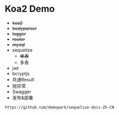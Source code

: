 
# Koa2 Demo

- ~~koa2~~
- ~~bodyparser~~
- ~~logger~~
- ~~router~~
- ~~mysql~~
- sequelize
    - ~~单表~~
    - 多表
- jwt
- bcryptjs
- 共通Result
- 抛异常
- Swagger
- 发布&部署



```
https://github.com/demopark/sequelize-docs-Zh-CN
```